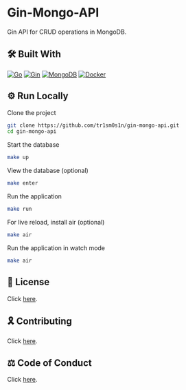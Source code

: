 # Gin-Mongo-API

Gin API for CRUD operations in MongoDB.

## 🛠 Built With

[![Go](https://img.shields.io/badge/go-dodgerblue?style=for-the-badge&logo=go&logoColor=white)](https://go.dev/)
[![Gin](https://img.shields.io/badge/gin-dodgerblue?style=for-the-badge&logo=go&logoColor=white)](https://gin-gonic.com/)
[![MongoDB](https://img.shields.io/badge/mongodb-forestgreen?style=for-the-badge&logo=mongodb&logoColor=white)](https://www.mongodb.com/)
[![Docker](https://img.shields.io/badge/docker-navy?style=for-the-badge&logo=docker&logoColor=white)](https://www.docker.com/)

## ⚙️ Run Locally

Clone the project

```bash
git clone https://github.com/tr1sm0s1n/gin-mongo-api.git
cd gin-mongo-api
```

Start the database

```bash
make up
```

View the database (optional)

```bash
make enter
```

Run the application

```bash
make run
```

For live reload, install air (optional)

```bash
make air
```

Run the application in watch mode

```bash
make air
```

## 📜 License

Click [here](./LICENSE.md).

## 🎗️ Contributing

Click [here](./CONTRIBUTING.md).

## ⚖️ Code of Conduct

Click [here](./CODE_OF_CONDUCT.md).
